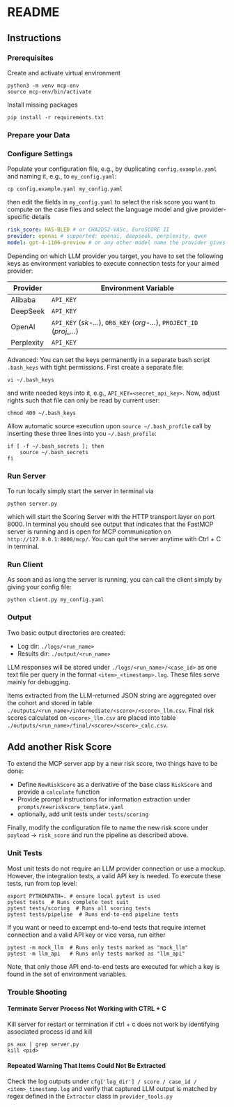 
# README 

## Instructions

### Prerequisites
Create and activate virtual environment
```shell
python3 -m venv mcp-env
source mcp-env/bin/activate
```

Install missing packages
```shell
pip install -r requirements.txt
```

### Prepare your Data

### Configure Settings

Populate your configuration file, e.g., by duplicating `config.example.yaml` and naming it, e.g., to `my_config.yaml`:

```shell
cp config.example.yaml my_config.yaml
```
then edit the fields in `my_config.yaml` to select the risk score you want to compute on the case files and select the language model and give provider-specific details
```yaml
risk_score: HAS-BLED # or CHA2DS2-VASc, EuroSCORE II
provider: openai # supported: openai, deepseek, perplexity, qwen
model: gpt-4-1106-preview # or any other model name the provider gives you access to
```

Depending on which LLM provider you target, you have to set the following keys as environment variables to execute connection tests for your aimed provider:

| Provider | Environment Variable |
| -- | -- |
| Alibaba | `API_KEY` |
| DeepSeek | `API_KEY` |
| OpenAI | `API_KEY` (*sk-...*), `ORG_KEY` (*org-...*), `PROJECT_ID` (*proj_...*) |
| Perplexity | `API_KEY` | 

Advanced: You can set the keys permanently in a separate bash script `.bash_keys` with tight permissions. First create a separate file:
```shell
vi ~/.bash_keys
```
and write needed keys into it, e.g., `API_KEY=<secret_api_key>`. Now, adjust rights such that file can only be read by current user:
```shell
chmod 400 ~/.bash_keys  
```
Allow automatic source execution upon `source ~/.bash_profile` call by inserting these three lines into you `~/.bash_profile`:
```shell
if [ -f ~/.bash_secrets ]; then
    source ~/.bash_secrets
fi
```

### Run Server
To run locally simply start the server in terminal via
```shell
python server.py
```
which will start the Scoring Server with the HTTP transport layer on port 8000. In terminal you should see output that indicates that the FastMCP server is running and is open for MCP communication on ` http://127.0.0.1:8000/mcp/`. You can quit the server anytime with Ctrl + C in terminal. 

### Run Client
As soon and as long the server is running, you can call the client simply by giving your config file:
```shell
python client.py my_config.yaml
```

### Output
Two basic output directories are created:

- Log dir: `./logs/<run_name>`
- Results dir: `./output/<run_name>`

LLM responses will be stored under `./logs/<run_name>/<case_id>` as one text file per query in the format `<item>_<timestamp>.log`. These files serve mainly for debugging.

Items extracted from the LLM-returned JSON string are aggregated over the cohort and stored in table `./outputs/<run_name>/intermediate/<score>/<score>_llm.csv`. Final risk scores calculated on `<score>_llm.csv` are placed into table `./outputs/<run_name>/final/<score>/<score>_calc.csv`.

## Add another Risk Score
To extend the MCP server app by a new risk score, two things have to be done:

- Define `NewRiskScore` as a derivative of the base class `RiskScore` and provide a `calculate` function
- Provide prompt instructions for information extraction under `prompts/newriskscore_template.yaml`
- optionally, add unit tests under `tests/scoring`

Finally, modify the configuration file to name the new risk score under `payload` -> `risk_score` and run the pipeline as described above.


### Unit Tests
Most unit tests do not require an LLM provider connection or use a mockup. 
However, the integration tests, a valid API key is needed.
To execute these tests, run from top level:
```shell
export PYTHONPATH=. # ensure local pytest is used
pytest tests  # Runs complete test suit
pytest tests/scoring  # Runs all scoring tests
pytest tests/pipeline  # Runs end-to-end pipeline tests

```
If you want or need to excempt end-to-end tests that require internet connection and a valid API key or vice versa, run either
```shell
pytest -m mock_llm  # Runs only tests marked as "mock_llm"
pytest -m llm_api   # Runs only tests marked as "llm_api"
```
Note, that only those API end-to-end tests are executed for which a key is found in the set of environment variables.


### Trouble Shooting

#### Terminate Server Process Not Working with CTRL + C
Kill server for restart or termination if ctrl + c does not work by identifying associated process id and kill
```shell
ps aux | grep server.py
kill <pid>
```

#### Repeated Warning That Items Could Not Be Extracted

Check the log outputs under `cfg['log_dir'] / score / case_id / <item>_timestamp.log` and verify that captured LLM output is matched by regex defined in the `Extractor` class in `provider_tools.py`
